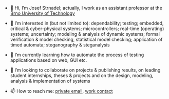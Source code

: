- 👋 Hi, I’m Josef Strnadel; actually, I work as an assistant professor at the [Brno University of Technology](https://www.vut.cz)
- 👀 I’m interested in (but not limited to): dependability; testing; embedded, critical & cyber-physical systems; microcontrollers; real-time (operating) systems; uncertainty; modeling & analysis of dynamic systems; formal verification & model checking, statistical model checking; application of timed automata; steganography & steganalysis
- 🌱 I’m currently learning how to automate the process of testing applications based on web, GUI etc.
- 💞️ I’m looking to collaborate on projects & publishing results, on leading student internships, theses & projects and on the design, modeling, analysis & implementation of systems

- 📫 How to reach me: [private email](mailto:josef.strnadel@gmail.com), [work contact](https://www.fit.vut.cz/person/strnadel/) 

<!---
josef-strnadel/josef-strnadel is a ✨ special ✨ repository because its `README.md` (this file) appears on your GitHub profile.
You can click the Preview link to take a look at your changes.
--->
